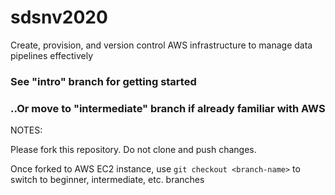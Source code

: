 # sdsnv2020
Create, provision, and version control AWS infrastructure to manage data pipelines effectively

### See "intro" branch for getting started
### ..Or move to "intermediate" branch if already familiar with AWS

NOTES:

Please fork this repository. Do not clone and push changes. 

Once forked to AWS EC2 instance, use `git checkout <branch-name>` to switch to beginner, intermediate, etc. branches
